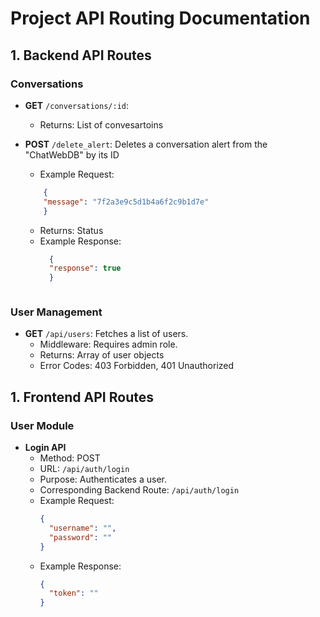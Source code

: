 # Project API Routing Documentation

## 1. Backend API Routes

### Conversations
- **GET** `/conversations/:id`:
    - Returns: List of convesartoins

- **POST** `/delete_alert`: Deletes a conversation alert from the "ChatWebDB" by its ID
    - Example Request:
    ```json
        {
        "message": "7f2a3e9c5d1b4a6f2c9b1d7e"
        }
    ```
    - Returns: Status
    - Example Response:
      ```json
        {
        "response": true
        }
    ```

### User Management
- **GET** `/api/users`: Fetches a list of users.
    - Middleware: Requires admin role.
    - Returns: Array of user objects
    - Error Codes: 403 Forbidden, 401 Unauthorized


## 1. Frontend API Routes

### User Module
- **Login API**
    - Method: POST
    - URL: `/api/auth/login`
    - Purpose: Authenticates a user.
    - Corresponding Backend Route: `/api/auth/login`
    - Example Request:
      ```json
      {
        "username": "",
        "password": ""
      }
      ```
    - Example Response:
      ```json
      {
        "token": ""
      }
      ```





